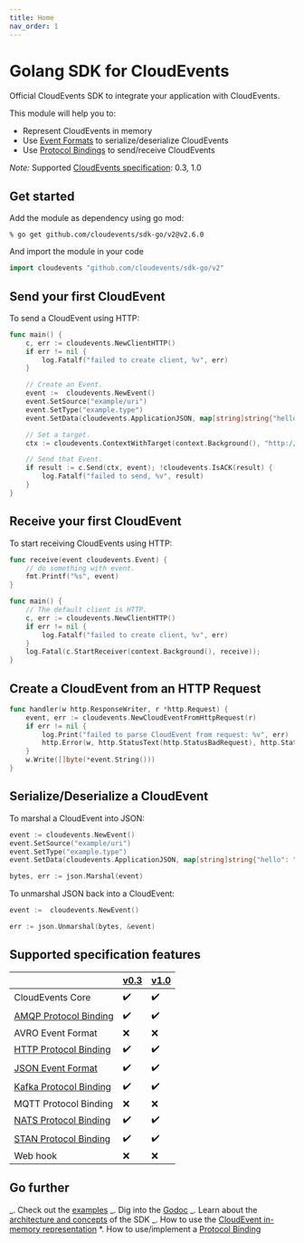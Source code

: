 ```yaml
---
title: Home
nav_order: 1
---
```


# Golang SDK for CloudEvents

Official CloudEvents SDK to integrate your application with CloudEvents.

This module will help you to:

- Represent CloudEvents in memory
- Use
  [Event Formats](https://github.com/cloudevents/spec/blob/v1.0/spec.md#event-format)
  to serialize/deserialize CloudEvents
- Use
  [Protocol Bindings](https://github.com/cloudevents/spec/blob/v1.0/spec.md#protocol-binding)
  to send/receive CloudEvents

_Note:_ Supported
[CloudEvents specification](https://github.com/cloudevents/spec): 0.3, 1.0

## Get started

Add the module as dependency using go mod:

```
% go get github.com/cloudevents/sdk-go/v2@v2.6.0
```

And import the module in your code

```go
import cloudevents "github.com/cloudevents/sdk-go/v2"
```

## Send your first CloudEvent

To send a CloudEvent using HTTP:

```go
func main() {
	c, err := cloudevents.NewClientHTTP()
	if err != nil {
		log.Fatalf("failed to create client, %v", err)
	}

	// Create an Event.
	event :=  cloudevents.NewEvent()
	event.SetSource("example/uri")
	event.SetType("example.type")
	event.SetData(cloudevents.ApplicationJSON, map[string]string{"hello": "world"})

	// Set a target.
	ctx := cloudevents.ContextWithTarget(context.Background(), "http://localhost:8080/")

	// Send that Event.
	if result := c.Send(ctx, event); !cloudevents.IsACK(result) {
		log.Fatalf("failed to send, %v", result)
	}
}
```

## Receive your first CloudEvent

To start receiving CloudEvents using HTTP:

```go
func receive(event cloudevents.Event) {
	// do something with event.
    fmt.Printf("%s", event)
}

func main() {
	// The default client is HTTP.
	c, err := cloudevents.NewClientHTTP()
	if err != nil {
		log.Fatalf("failed to create client, %v", err)
	}
	log.Fatal(c.StartReceiver(context.Background(), receive));
}
```

## Create a CloudEvent from an HTTP Request

```go
func handler(w http.ResponseWriter, r *http.Request) {
	event, err := cloudevents.NewCloudEventFromHttpRequest(r)
	if err != nil {
		log.Print("failed to parse CloudEvent from request: %v", err)
		http.Error(w, http.StatusText(http.StatusBadRequest), http.StatusBadRequest)
	}
	w.Write([]byte(*event.String()))
}
```

## Serialize/Deserialize a CloudEvent

To marshal a CloudEvent into JSON:

```go
event := cloudevents.NewEvent()
event.SetSource("example/uri")
event.SetType("example.type")
event.SetData(cloudevents.ApplicationJSON, map[string]string{"hello": "world"})

bytes, err := json.Marshal(event)
```

To unmarshal JSON back into a CloudEvent:

```go
event :=  cloudevents.NewEvent()

err := json.Unmarshal(bytes, &event)
```

## Supported specification features

|                                                                                         | [v0.3](https://github.com/cloudevents/spec/tree/v0.3) | [v1.0](https://github.com/cloudevents/spec/tree/v1.0) |
| --------------------------------------------------------------------------------------- | ----------------------------------------------------- | ----------------------------------------------------- |
| CloudEvents Core                                                                        | :heavy_check_mark:                                    | :heavy_check_mark:                                    |
| [AMQP Protocol Binding](https://github.com/cloudevents/sdk-go/tree/main/samples/amqp)   | :heavy_check_mark:                                    | :heavy_check_mark:                                    |
| AVRO Event Format                                                                       | :x:                                                   | :x:                                                   |
| [HTTP Protocol Binding](https://github.com/cloudevents/sdk-go/tree/main/samples/http)   | :heavy_check_mark:                                    | :heavy_check_mark:                                    |
| [JSON Event Format](event_data_structure.md#marshalunmarshal-event-to-json)             | :heavy_check_mark:                                    | :heavy_check_mark:                                    |
| [Kafka Protocol Binding](https://github.com/cloudevents/sdk-go/tree/main/samples/kafka) | :heavy_check_mark:                                    | :heavy_check_mark:                                    |
| MQTT Protocol Binding                                                                   | :x:                                                   | :x:                                                   |
| [NATS Protocol Binding](https://github.com/cloudevents/sdk-go/tree/main/samples/nats)   | :heavy_check_mark:                                    | :heavy_check_mark:                                    |
| [STAN Protocol Binding](https://github.com/cloudevents/sdk-go/tree/main/samples/stan)   | :heavy_check_mark:                                    | :heavy_check_mark:                                    |
| Web hook                                                                                | :x:                                                   | :x:                                                   |

## Go further

_. Check out the
[examples](https://github.com/cloudevents/sdk-go/tree/main/samples) _. Dig into
the [Godoc](https://godoc.org/github.com/cloudevents/sdk-go/v2) _. Learn about
the [architecture and concepts](concepts.md) of the SDK _. How to use the
[CloudEvent in-memory representation](event_data_structure.md) \*. How to
use/implement a [Protocol Binding](protocol_implementations.md)
